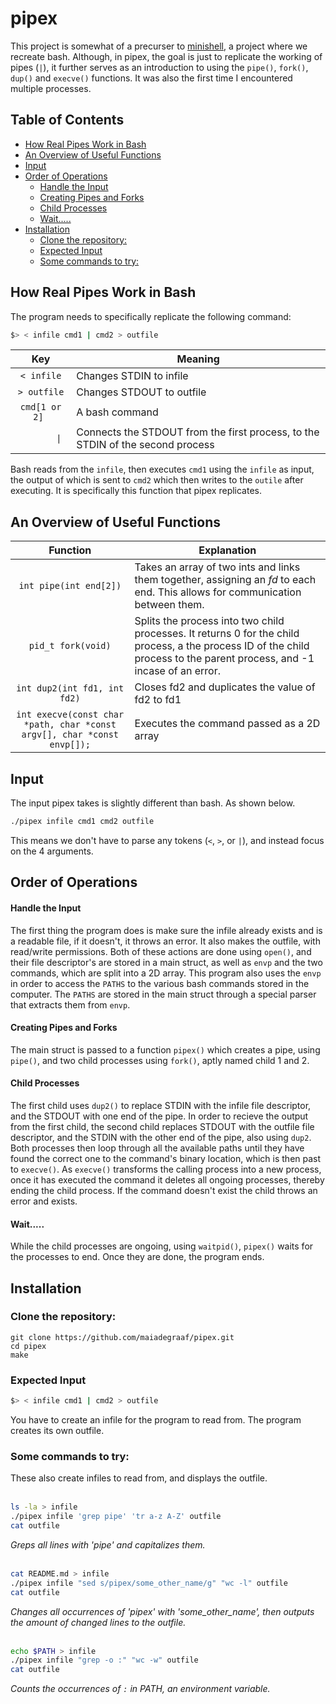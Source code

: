 # pipex

This project is somewhat of a precurser to [minishell](https://github.com/maiadegraaf), a project where we recreate bash.  Although, in pipex, the goal is just to replicate the working of pipes (`|`), it further serves as an introduction to using the `pipe()`, `fork()`, `dup()` and `execve()` functions.  It was also the first time I encountered multiple processes.

## Table of Contents
- [How Real Pipes Work in Bash](#how-real-pipes-work-in-bash)
- [An Overview of Useful Functions](#an-overview-of-useful-functions)
- [Input](#input)
- [Order of Operations](#order-of-operations)
	- [Handle the Input](#handle-the-input)
	- [Creating Pipes and Forks](#creating-pipes-and-forks)
	- [Child Processes](#child-processes)
	- [Wait.....](#wait)
- [Installation](#installation)
	- [Clone the repository:](#clone-the-repository)
	- [Expected Input](#expected-input)
	- [Some commands to try:](#some-commands-to-try)

## How Real Pipes Work in Bash

The program needs to specifically replicate the following command:
```sh
$> < infile cmd1 | cmd2 > outfile
```

|    Key     |   Meaning                                                                       |
| :------------: | ------------------------------------------------------------------------------ |
|   `< infile`   | Changes STDIN to infile                                                        |
|  `> outfile`   | Changes STDOUT to outfile                                                      |
| `cmd[1 or 2] ` | A bash command                                                                 |
| `        \| `  | Connects the STDOUT from the first process, to the STDIN of the second process |

Bash reads from the `infile`, then executes `cmd1` using the `infile` as input, the output of which is sent to `cmd2` which then writes to the `outile` after executing.  It is specifically this function that pipex replicates. 

## An Overview of Useful Functions

| Function | Explanation |
| :---:|---|
|`int pipe(int end[2])`| Takes an array of two ints and links them together, assigning an *fd* to each end. This allows for communication between them. |
| `pid_t fork(void)` | Splits the process into two child processes.  It returns 0 for the child process, a the process ID of the child process to the parent process, and -1 incase of an error. |
| `int dup2(int fd1, int fd2)`| Closes fd2 and duplicates the value of fd2 to fd1|
| `int execve(const char *path, char *const argv[], char *const envp[]);` | Executes the command passed as a 2D array |


## Input

The input pipex takes is slightly different than bash.  As shown below.
```sh
./pipex infile cmd1 cmd2 outfile
```

This means we don't have to parse any tokens (`<`, `>`, or `|`), and instead focus on the 4 arguments.

## Order of Operations
#### Handle the Input
The first thing the program does is make sure the infile already exists and is a readable file, if it doesn't, it throws an error.  It also makes the outfile, with read/write permissions.  Both of these actions are done using `open()`, and their file descriptor's are stored in a main struct, as well as `envp` and the two commands, which are split into a 2D array. This program also uses the `envp` in order to access the `PATHS` to the various bash commands stored in the computer.  The `PATHS` are stored in the main struct through a special parser that extracts them from `envp`.

#### Creating Pipes and Forks
The main struct is passed to a function `pipex()` which creates a pipe, using `pipe()`, and two child processes using `fork()`, aptly named child 1 and 2.

#### Child Processes
The first child uses `dup2()` to replace STDIN with the infile file descriptor, and the STDOUT with one end of the pipe. In order to recieve the output from the first child, the second child replaces STDOUT with the outfile file descriptor, and the STDIN with the other end of the pipe, also using `dup2`.  Both processes then loop through all the available paths until they have found the correct one to the command's binary location, which is then past to `execve()`.  As `execve()` transforms the calling process into a new process, once it has executed the command it deletes all ongoing processes, thereby ending the child process.  If the command doesn't exist the child throws an error and exists.

#### Wait.....
While the child processes are ongoing, using `waitpid()`, `pipex()` waits for the processes to end. Once they are done, the program ends.

## Installation
### Clone the repository:
``` 
git clone https://github.com/maiadegraaf/pipex.git
cd pipex
make
```

### Expected Input
```sh
$> < infile cmd1 | cmd2 > outfile
```

You have to create an infile for the program to read from.  The program creates its own outfile.

### Some commands to try:
These also create infiles to read from, and displays the outfile.
<br>
<br>
```sh
ls -la > infile
./pipex infile 'grep pipe' 'tr a-z A-Z' outfile
cat outfile
```
*Greps all lines with 'pipe' and capitalizes them.*
<br>
<br>
```sh
cat README.md > infile
./pipex infile "sed s/pipex/some_other_name/g" "wc -l" outfile
cat outfile
```
*Changes all occurrences of 'pipex' with 'some_other_name', then outputs the amount of changed lines to the outfile.*
<br>
<br>
```sh
echo $PATH > infile
./pipex infile "grep -o :" "wc -w" outfile
cat outfile
```
*Counts the occurrences of `:` in PATH, an environment variable.*
